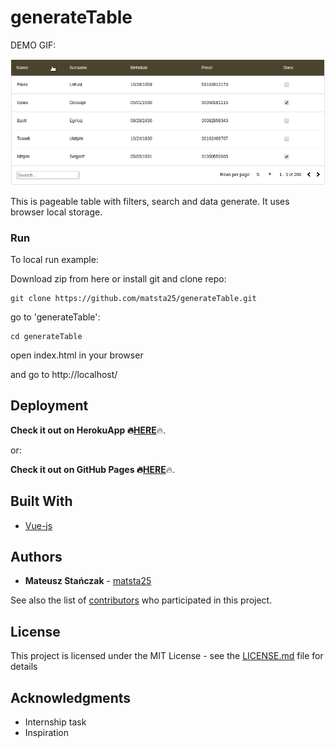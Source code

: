 # generateTable

DEMO GIF:

<img src="https://github.com/matsta25/generateTable/blob/master/generateTable_demogif.gif" alt="alt tag" style="max-width:100%;">

This is pageable table with filters, search and data generate.
It uses browser local storage.

### Run

To local run example: 

Download zip from here or install git and clone repo:

```
git clone https://github.com/matsta25/generateTable.git
```

go to 'generateTable':

```
cd generateTable
```

open index.html in your browser

and go to http://localhost/

## Deployment

<b>Check it out on HerokuApp :fire:<a href="https://generateTable.herokuapp.com/">HERE</a></b>:fire:.

or:

<b>Check it out on GitHub Pages :fire:<a href="https://matsta25.github.io/generateTable/">HERE</a></b>:fire:.


## Built With

* [Vue-js](https://vuejs.org/)

## Authors

* **Mateusz Stańczak** - [matsta25](https://github.com/matsta25)

See also the list of [contributors](https://github.com/matsta25/generateTable/graphs/contributors) who participated in this project.

## License

This project is licensed under the MIT License - see the [LICENSE.md](https://github.com/matsta25/generateTable/blob/master/LICENSE) file for details

## Acknowledgments

* Internship task
* Inspiration
